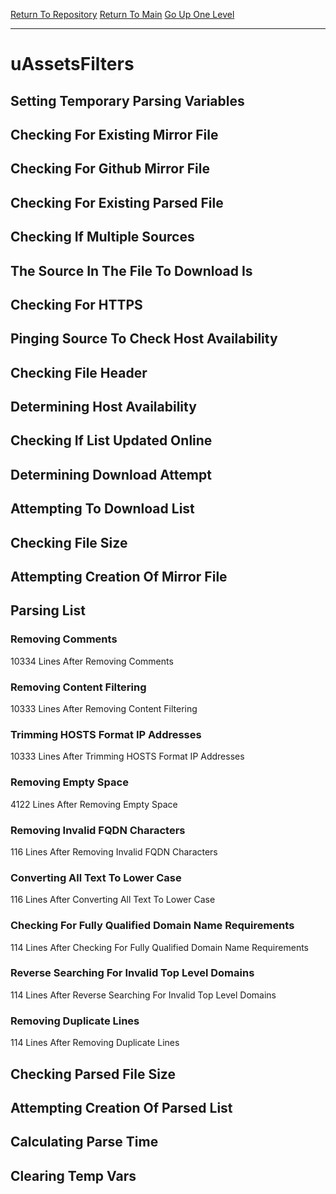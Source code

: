 [Return To Repository](https://github.com/deathbybandaid/piholeparser/)
[Return To Main](https://github.com/deathbybandaid/piholeparser/blob/master/RecentRunLogs/Mainlog.md)
[Go Up One Level](https://github.com/deathbybandaid/piholeparser/blob/master/RecentRunLogs/TopLevelScripts/30-Processing-External-Blacklists.md)
____________________________________
# uAssetsFilters
## Setting Temporary Parsing Variables
## Checking For Existing Mirror File
## Checking For Github Mirror File
## Checking For Existing Parsed File
## Checking If Multiple Sources
## The Source In The File To Download Is
## Checking For HTTPS
## Pinging Source To Check Host Availability
## Checking File Header
## Determining Host Availability
## Checking If List Updated Online
## Determining Download Attempt
## Attempting To Download List
## Checking File Size
## Attempting Creation Of Mirror File
## Parsing List
### Removing Comments
10334 Lines After Removing Comments
### Removing Content Filtering
10333 Lines After Removing Content Filtering
### Trimming HOSTS Format IP Addresses
10333 Lines After Trimming HOSTS Format IP Addresses
### Removing Empty Space
4122 Lines After Removing Empty Space
### Removing Invalid FQDN Characters
116 Lines After Removing Invalid FQDN Characters
### Converting All Text To Lower Case
116 Lines After Converting All Text To Lower Case
### Checking For Fully Qualified Domain Name Requirements
114 Lines After Checking For Fully Qualified Domain Name Requirements
### Reverse Searching For Invalid Top Level Domains
114 Lines After Reverse Searching For Invalid Top Level Domains
### Removing Duplicate Lines
114 Lines After Removing Duplicate Lines
## Checking Parsed File Size
## Attempting Creation Of Parsed List
## Calculating Parse Time
## Clearing Temp Vars
